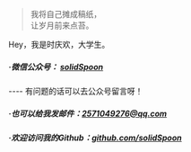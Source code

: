 > 我将自己摊成稿纸，  
> 让岁月前来点苔。

Hey，我是时庆欢，大学生。

##### ·微信公众号： [solidSpoon](/PublicNumber)
---- 有问题的话可以去公众号留言呀！

##### ·也可以给我发邮件：[2571049276@qq.com](mailto:2571049276@qq.com)

##### ·欢迎访问我的Github：[github.com/solidSpoon](https://github.com/solidSpoon)